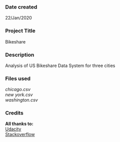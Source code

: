 ### Date created
22/Jan/2020

### Project Title
Bikeshare

### Description
Analysis of US Bikeshare Data System for three cities

### Files used
*chicago.csv*\
*new york.csv*\
*washington.csv*


### Credits
**All thanks to:**\
[Udacity](https://www.udacity.com/)\
[Stackoverflow](https://stackoverflow.com/)

